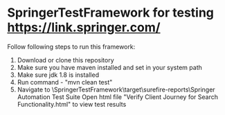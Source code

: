# SpringerTestFramework for testing https://link.springer.com/

Follow following steps to run this framework:
1. Download or clone this repository
2. Make sure you have maven installed and set in your system path
3. Make sure jdk 1.8 is installed
4. Run command - "mvn clean test"
5. Navigate to <Install directory>\SpringerTestFramework\target\surefire-reports\Springer Automation Test Suite
  Open html file "Verify Client Journey for Search Functionality.html" to view test results
